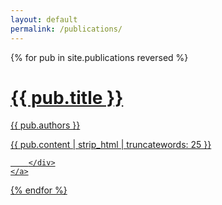 ```yaml
---
layout: default
permalink: /publications/
---
```

<div class="catalogue">
{% for pub in site.publications reversed %}
    <a href="{{ pub.url | prepend: site.baseurl }}" class="catalogue-item">
        <div>
            <h1 class="catalogue-title">{{ pub.title }}</h1>
            <div class="catalogue-subtitle">{{ pub.authors }}</div>
            <div class="catalogue-line"></div>
            <p>
            {{ pub.content | strip_html | truncatewords: 25 }}
            </p>

        </div>
    </a>
{% endfor %}
</div>